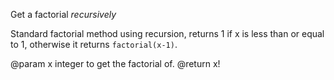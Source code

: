 
Get a factorial *recursively*

Standard factorial method using recursion, returns 1 if x is less than
or equal to 1, otherwise it returns `factorial(x-1)`.

@param 	x	integer to get the factorial of.
@return x!
	